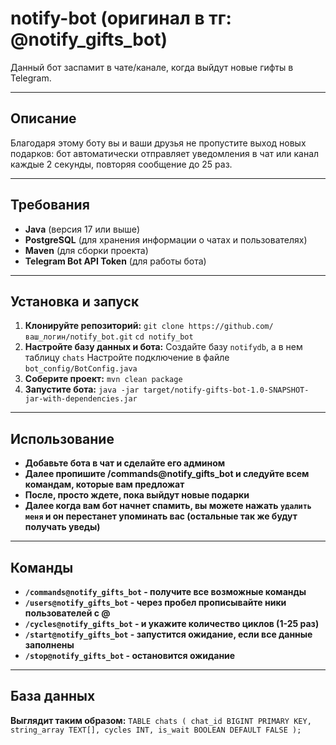 # notify-bot (оригинал в тг: @notify_gifts_bot)

Данный бот заспамит в чате/канале, когда выйдут новые гифты в Telegram.

---

## Описание

Благодаря этому боту вы и ваши друзья не пропустите выход новых подарков: бот автоматически отправляет уведомления в чат или канал каждые 2 секунды, повторяя сообщение до 25 раз.

---

## Требования

- **Java** (версия 17 или выше)
- **PostgreSQL** (для хранения информации о чатах и пользователях)
- **Maven** (для сборки проекта)
- **Telegram Bot API Token** (для работы бота)

---

## Установка и запуск

1. **Клонируйте репозиторий:**
   `git clone https://github.com/ваш_логин/notify_bot.git`
   `cd notify_bot`
2. **Настройте базу данных и бота:**
   Создайте базу `notifydb`, а в нем таблицу `chats`
   Настройте подключение в файле `bot_config/BotConfig.java`
3. **Соберите проект:**
   `mvn clean package`
4. **Запустите бота:**
   `java -jar target/notify-gifts-bot-1.0-SNAPSHOT-jar-with-dependencies.jar`

---

## Использование

- **Добавьте бота в чат и сделайте его админом**
- **Далее пропишите /commands@notify_gifts_bot и следуйте всем командам, которые вам предложат**
- **После, просто ждете, пока выйдут новые подарки**
- **Далее когда вам бот начнет спамить, вы можете нажать `удалить меня` и он перестанет упоминать вас (остальные так же будут получать уведы)**

---

## Команды

- **`/commands@notify_gifts_bot` - получите все возможные команды**
- **`/users@notify_gifts_bot` - через пробел прописывайте ники пользователей с @**
- **`/cycles@notify_gifts_bot` - и укажите количество циклов (1-25 раз)**
- **`/start@notify_gifts_bot` - запустится ожидание, если все данные заполнены**
- **`/stop@notify_gifts_bot` - остановится ожидание**

---

## База данных

**Выглядит таким образом:**
`TABLE chats (
chat_id BIGINT PRIMARY KEY,
string_array TEXT[],
cycles INT,
is_wait BOOLEAN DEFAULT FALSE
);`
